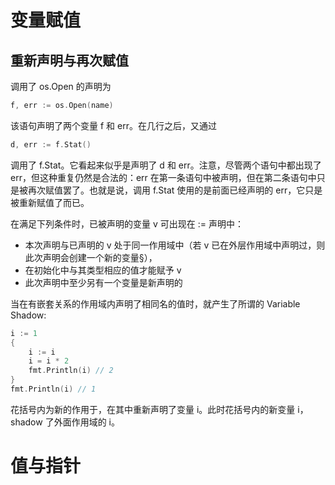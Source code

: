 # 变量赋值

## 重新声明与再次赋值

调用了 os.Open 的声明为

```go
f, err := os.Open(name)
```

该语句声明了两个变量 f 和 err。在几行之后，又通过

```go
d, err := f.Stat()
```

调用了 f.Stat。它看起来似乎是声明了 d 和 err。注意，尽管两个语句中都出现了 err，但这种重复仍然是合法的：err 在第一条语句中被声明，但在第二条语句中只是被再次赋值罢了。也就是说，调用 f.Stat 使用的是前面已经声明的 err，它只是被重新赋值了而已。

在满足下列条件时，已被声明的变量 v 可出现在 := 声明中：

- 本次声明与已声明的 v 处于同一作用域中（若 v 已在外层作用域中声明过，则此次声明会创建一个新的变量§），
- 在初始化中与其类型相应的值才能赋予 v
- 此次声明中至少另有一个变量是新声明的

当在有嵌套关系的作用域内声明了相同名的值时，就产生了所谓的 Variable Shadow:

```go
i := 1
{
	i := i
	i = i * 2
	fmt.Println(i) // 2
}
fmt.Println(i) // 1
```

花括号内为新的作用于，在其中重新声明了变量 i。此时花括号内的新变量 i，shadow 了外面作用域的 i。

# 值与指针
